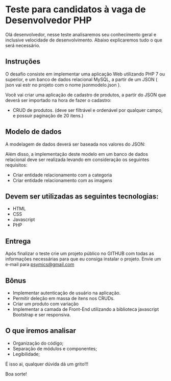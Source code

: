 # Teste para candidatos à vaga de Desenvolvedor PHP

Olá desenvolvedor, nesse teste analisaremos seu conhecimento geral e inclusive velocidade de desenvolvimento. Abaixo explicaremos tudo o que será necessário.

## Instruções
O desafio consiste em implementar uma aplicação Web utilizando PHP 7 ou superior, e um banco de dados relacional MySQL, a partir de um JSON ( json vai estr no projeto com o nome jsonmodelo.json ).

Você vai criar uma aplicação de cadastro de produtos, a partir do JSON que deverá ser importado na hora de fazer o cadastro:

- CRUD de produtos. (deve ser filtrável e ordenável por qualquer campo, e possuir paginação de 20 itens.)

## Modelo de dados
A modelagem de dados deverá ser baseada nos valores do JSON:

Além disso, a implementação deste modelo em um banco de dados relacional deve ser realizada levando em consideração os seguintes requisitos:

- Criar entidade relacionamento com a categoria
- Criar entidade relacionamento com as imagens

## Devem ser utilizadas as seguintes tecnologias:

- HTML
- CSS
- Javascript
- PHP

## Entrega
Após finalizar o teste crie um projeto público no GITHUB com todas as informações necessárias para que eu consiga instalar o projeto. Envie um e-mail para psymics@gmail.com

## Bônus
- Implementar autenticação de usuário na aplicação.
- Permitir deleção em massa de itens nos CRUDs.
- Criar um produto com variação
- Implementar a camada de Front-End utilizando a biblioteca javascript Bootstrap e ser responsiva.

## O que iremos analisar
- Organização do código;
- Separação de módulos e componentes;
- Legibilidade;

É isso ai, qualquer dúvida dá um grito!!!

Boa sorte!
